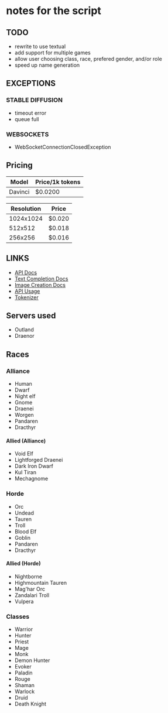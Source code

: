 # notes for the script

## TODO

* rewrite to use textual
* add support for multiple games
* allow user choosing class, race, prefered gender, and/or role
* speed up name generation


## EXCEPTIONS

### STABLE DIFFUSION

* timeout error
* queue full

### WEBSOCKETS

* WebSocketConnectionClosedException
## Pricing

| Model   | Price/1k tokens |
|---------|-----------------|
| Davinci | $0.0200         |

| Resolution | Price  |
|------------|--------|
| 1024x1024  | $0.020 |
| 512x512    | $0.018 |
| 256x256    | $0.016 |

## LINKS

* [API Docs](https://platform.openai.com/docs/api-reference/)
* [Text Completion Docs](https://platform.openai.com/docs/api-reference/completions/create)
* [Image Creation Docs](https://platform.openai.com/docs/api-reference/images/create)
* [API Usage](https://platform.openai.com/account/usage)
* [Tokenizer](https://platform.openai.com/tokenizer)

## Servers used

* Outland
* Draenor

## Races

### Alliance

* Human
* Dwarf
* Night elf
* Gnome
* Draenei
* Worgen
* Pandaren
* Dracthyr

#### Allied (Alliance)

* Void Elf
* Lightforged Draenei
* Dark Iron Dwarf
* Kul Tiran
* Mechagnome

### Horde

* Orc
* Undead
* Tauren
* Troll
* Blood Elf
* Goblin
* Pandaren
* Dracthyr

#### Allied (Horde)

* Nightborne
* Highmountain Tauren
* Mag'har Orc
* Zandalari Troll
* Vulpera

### Classes

* Warrior
* Hunter
* Priest
* Mage
* Monk
* Demon Hunter
* Evoker
* Paladin
* Rouge
* Shaman
* Warlock
* Druid
* Death Knight
